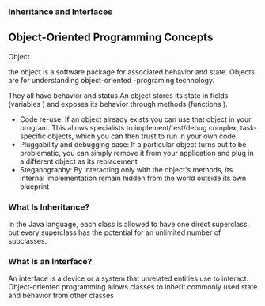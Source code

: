 ### Inheritance and Interfaces

## Object-Oriented Programming Concepts
Object

the object is a software package for associated behavior and state.
Objects are for understanding object-oriented -programing technology.

They all have behavior and status
An object stores its state in fields (variables ) and exposes its behavior through methods (functions ).

- Code re-use: If an object already exists you can use that object in your program. This allows specialists to implement/test/debug complex, task-specific objects, which you can then trust to run in your own code.
- Pluggability and debugging ease: If a particular object turns out to be problematic, you can simply remove it from your application and plug in a different object as its replacement
- Steganography: By interacting only with the object's methods, its internal implementation remain hidden from the world outside its own blueprint



### What Is Inheritance?

In the Java language, each class is allowed to have one direct superclass, but every superclass has the potential for an unlimited number of subclasses.
### What Is an Interface?
An interface is a device or a system that unrelated entities use to interact.
Object-oriented programming allows classes to inherit commonly used state and behavior from other classes


